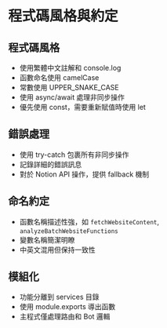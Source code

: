 # 程式碼風格與約定

## 程式碼風格
- 使用繁體中文註解和 console.log
- 函數命名使用 camelCase
- 常數使用 UPPER_SNAKE_CASE
- 使用 async/await 處理非同步操作
- 優先使用 const，需要重新賦值時使用 let

## 錯誤處理
- 使用 try-catch 包裹所有非同步操作
- 記錄詳細的錯誤訊息
- 對於 Notion API 操作，提供 fallback 機制

## 命名約定
- 函數名稱描述性強，如 `fetchWebsiteContent`, `analyzeBatchWebsiteFunctions`
- 變數名稱簡潔明瞭
- 中英文混用但保持一致性

## 模組化
- 功能分離到 services 目錄
- 使用 module.exports 導出函數
- 主程式僅處理路由和 Bot 邏輯